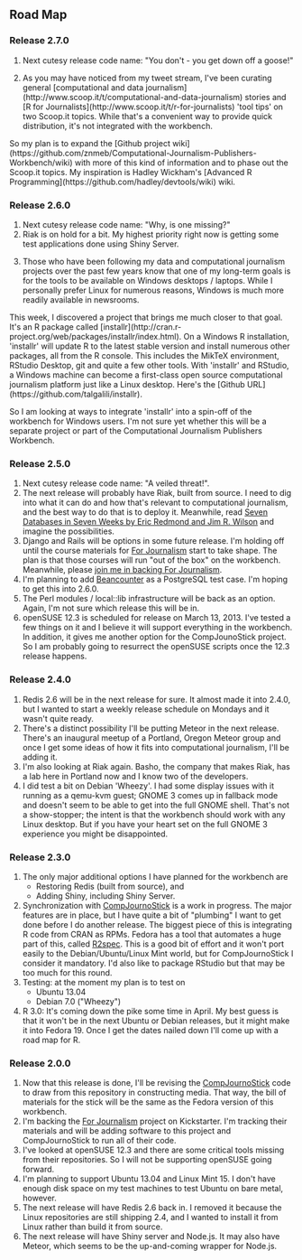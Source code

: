 ## Road Map

### Release 2.7.0
1. Next cutesy release code name: "You don't - you get down off a goose!"
1. <p>As you may have noticed from my tweet stream, I've been curating general [computational and data journalism](http://www.scoop.it/t/computational-and-data-journalism) stories and [R for Journalists](http://www.scoop.it/t/r-for-journalists) 'tool tips' on two Scoop.it topics. While that's a convenient way to provide quick distribution, it's not integrated with the workbench.</p>
<p>So my plan is to expand the [Github project wiki](https://github.com/znmeb/Computational-Journalism-Publishers-Workbench/wiki) with more of this kind of information and to phase out the Scoop.it topics. My inspiration is Hadley Wickham's [Advanced R Programming](https://github.com/hadley/devtools/wiki) wiki.</p>

### Release 2.6.0
1. Next cutesy release code name: "Why, is one missing?"
1. Riak is on hold for a bit. My highest priority right now is getting some test applications done using Shiny Server.
1. <p>Those who have been following my data and computational journalism projects over the past few years know that one of my long-term goals is for the tools to be available on Windows desktops / laptops. While I personally prefer Linux for numerous reasons, Windows is much more readily available in newsrooms.</p>
<p>This week, I discovered a project that brings me much closer to that goal. It's an R package called [installr](http://cran.r-project.org/web/packages/installr/index.html). On a Windows R installation, 'installr' will update R to the latest stable version and install numerous other packages, all from the R console. This includes the MikTeX environment, RStudio Desktop, git and quite a few other tools. With 'installr' and RStudio, a Windows machine can become a first-class open source computational journalism platform just like a Linux desktop. Here's the [Github URL](https://github.com/talgalili/installr).</p>
<p>So I am looking at ways to integrate 'installr' into a spin-off of the workbench for Windows users. I'm not sure yet whether this will be a separate project or part of the Computational Journalism Publishers Workbench.</p>

### Release 2.5.0
1. Next cutesy release code name: "A veiled threat!".
1. The next release will probably have Riak, built from source. I need to dig into what it can do and how that's relevant to computational journalism, and the best way to do that is to deploy it. Meanwhile, read [Seven Databases in Seven Weeks by Eric Redmond and Jim R. Wilson](http://j.mp/Xycr5A) and imagine the possibilities.
1. Django and Rails will be options in some future release. I'm holding off until the course materials for [For Journalism](http://kck.st/10XiAfn) start to take shape. The plan is that those courses will run "out of the box" on the workbench. Meanwhile, please [join me in backing For Journalism](http://kck.st/10XiAfn).
1. I'm planning to add [Beancounter](http://search.cpan.org/~edd/beancounter_0.8.10/) as a PostgreSQL test case. I'm hoping to get this into 2.6.0.
1. The Perl modules / local::lib infrastructure will be back as an option. Again, I'm not sure which release this will be in.
1. openSUSE 12.3 is scheduled for release on March 13, 2013. I've tested a few things on it and I believe it will support everything in the workbench. In addition, it gives me another option for the CompJounoStick project. So I am probably going to resurrect the openSUSE scripts once the 12.3 release happens.

### Release 2.4.0
1. Redis 2.6 will be in the next release for sure. It almost made it into 2.4.0, but I wanted to start a weekly release schedule on Mondays and it wasn't quite ready.
1. There's a distinct possibility I'll be putting Meteor in the next release. There's an inaugural meetup of a Portland, Oregon Meteor group and once I get some ideas of how it fits into computational journalism, I'll be adding it.
1. I'm also looking at Riak again. Basho, the company that makes Riak, has a lab here in Portland now and I know two of the developers.
1. I did test a bit on Debian 'Wheezy'. I had some display issues with it running as a qemu-kvm guest; GNOME 3 comes up in fallback mode and doesn't seem to be able to get into the full GNOME shell. That's not a show-stopper; the intent is that the workbench should work with any Linux desktop. But if you have your heart set on the full GNOME 3 experience you might be disappointed.

### Release 2.3.0
1. The only major additional options I have planned for the workbench are
	* Restoring Redis (built from source), and 
	* Adding Shiny, including Shiny Server.
1. Synchronization with [CompJournoStick](https://github.com/znmeb/CompJournoStick) is a work in progress. The major features are in place, but I have quite a bit of "plumbing" I want to get done before I do another release. The biggest piece of this is integrating R code from CRAN as RPMs. Fedora has a tool that automates a huge part of this, called [R2spec](https://fedoraproject.org/wiki/Packaging:R). This is a good bit of effort and it won't port easily to the Debian/Ubuntu/Linux Mint world, but for CompJournoStick I consider it mandatory. I'd also like to package RStudio but that may be too much for this round.
1. Testing: at the moment my plan is to test on
	* Ubuntu 13.04
	* Debian 7.0 ("Wheezy")
1. R 3.0: It's coming down the pike some time in April. My best guess is that it won't be in the next Ubuntu or Debian releases, but it might make it into Fedora 19. Once I get the dates nailed down I'll come up with a road map for R.

### Release 2.0.0
1. Now that this release is done, I'll be revising the [CompJournoStick](https://github.com/znmeb/CompJournoStick) code to draw from this repository in constructing media. That way, the bill of materials for the stick will be the same as the Fedora version of this workbench.
1. I'm backing the [For Journalism](http://www.kickstarter.com/projects/gotoplanb/for-journalism) project on Kickstarter. I'm tracking their materials and will be adding software to this project and CompJournoStick to run all of their code.
1. I've looked at openSUSE 12.3 and there are some critical tools missing from their repositories. So I will not be supporting openSUSE going forward.
1. I'm planning to support Ubuntu 13.04 and Linux Mint 15. I don't have enough disk space on my test machines to test Ubuntu on bare metal, however.
1. The next release will have Redis 2.6 back in. I removed it because the Linux repositories are still shipping 2.4, and I wanted to install it from Linux rather than build it from source.
1. The next release will have Shiny server and Node.js. It may also have Meteor, which seems to be the up-and-coming wrapper for Node.js.
